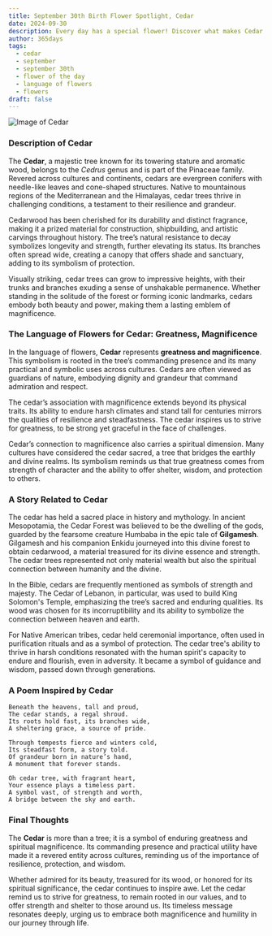 ```yaml
---
title: September 30th Birth Flower Spotlight, Cedar
date: 2024-09-30
description: Every day has a special flower! Discover what makes Cedar unique as today’s birth flower and its symbolic meaning.
author: 365days
tags:
  - cedar
  - september
  - september 30th
  - flower of the day
  - language of flowers
  - flowers
draft: false
---
```


![Image of Cedar](https://cdn.pixabay.com/photo/2016/06/19/20/56/cedar-balance-sheet-1467608_640.jpg#center)


### Description of Cedar

The **Cedar**, a majestic tree known for its towering stature and aromatic wood, belongs to the _Cedrus_ genus and is part of the Pinaceae family. Revered across cultures and continents, cedars are evergreen conifers with needle-like leaves and cone-shaped structures. Native to mountainous regions of the Mediterranean and the Himalayas, cedar trees thrive in challenging conditions, a testament to their resilience and grandeur.

Cedarwood has been cherished for its durability and distinct fragrance, making it a prized material for construction, shipbuilding, and artistic carvings throughout history. The tree’s natural resistance to decay symbolizes longevity and strength, further elevating its status. Its branches often spread wide, creating a canopy that offers shade and sanctuary, adding to its symbolism of protection.

Visually striking, cedar trees can grow to impressive heights, with their trunks and branches exuding a sense of unshakable permanence. Whether standing in the solitude of the forest or forming iconic landmarks, cedars embody both beauty and power, making them a lasting emblem of magnificence.

### The Language of Flowers for Cedar: Greatness, Magnificence

In the language of flowers, **Cedar** represents **greatness and magnificence**. This symbolism is rooted in the tree’s commanding presence and its many practical and symbolic uses across cultures. Cedars are often viewed as guardians of nature, embodying dignity and grandeur that command admiration and respect.

The cedar’s association with magnificence extends beyond its physical traits. Its ability to endure harsh climates and stand tall for centuries mirrors the qualities of resilience and steadfastness. The cedar inspires us to strive for greatness, to be strong yet graceful in the face of challenges.

Cedar’s connection to magnificence also carries a spiritual dimension. Many cultures have considered the cedar sacred, a tree that bridges the earthly and divine realms. Its symbolism reminds us that true greatness comes from strength of character and the ability to offer shelter, wisdom, and protection to others.

### A Story Related to Cedar

The cedar has held a sacred place in history and mythology. In ancient Mesopotamia, the Cedar Forest was believed to be the dwelling of the gods, guarded by the fearsome creature Humbaba in the epic tale of **Gilgamesh**. Gilgamesh and his companion Enkidu journeyed into this divine forest to obtain cedarwood, a material treasured for its divine essence and strength. The cedar trees represented not only material wealth but also the spiritual connection between humanity and the divine.

In the Bible, cedars are frequently mentioned as symbols of strength and majesty. The Cedar of Lebanon, in particular, was used to build King Solomon's Temple, emphasizing the tree’s sacred and enduring qualities. Its wood was chosen for its incorruptibility and its ability to symbolize the connection between heaven and earth.

For Native American tribes, cedar held ceremonial importance, often used in purification rituals and as a symbol of protection. The cedar tree's ability to thrive in harsh conditions resonated with the human spirit's capacity to endure and flourish, even in adversity. It became a symbol of guidance and wisdom, passed down through generations.

### A Poem Inspired by Cedar

```
Beneath the heavens, tall and proud,  
The cedar stands, a regal shroud.  
Its roots hold fast, its branches wide,  
A sheltering grace, a source of pride.  

Through tempests fierce and winters cold,  
Its steadfast form, a story told.  
Of grandeur born in nature’s hand,  
A monument that forever stands.  

Oh cedar tree, with fragrant heart,  
Your essence plays a timeless part.  
A symbol vast, of strength and worth,  
A bridge between the sky and earth.  
```

### Final Thoughts

The **Cedar** is more than a tree; it is a symbol of enduring greatness and spiritual magnificence. Its commanding presence and practical utility have made it a revered entity across cultures, reminding us of the importance of resilience, protection, and wisdom.

Whether admired for its beauty, treasured for its wood, or honored for its spiritual significance, the cedar continues to inspire awe. Let the cedar remind us to strive for greatness, to remain rooted in our values, and to offer strength and shelter to those around us. Its timeless message resonates deeply, urging us to embrace both magnificence and humility in our journey through life.


